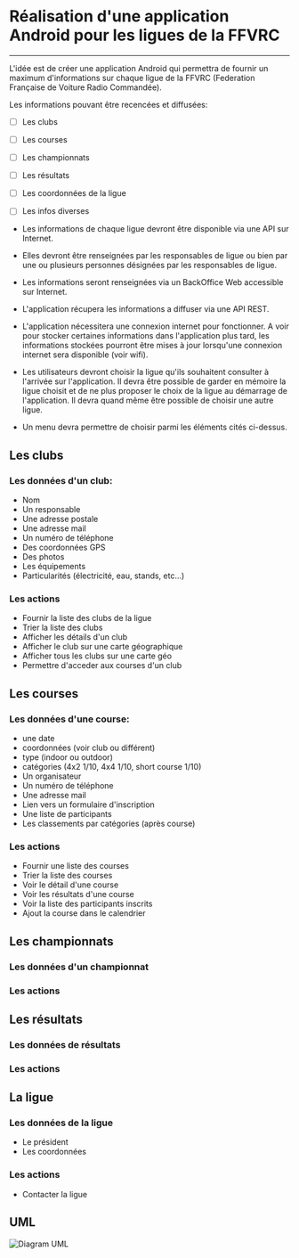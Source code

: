 # Réalisation d'une application Android pour les ligues de la FFVRC
----

L'idée est de créer une application Android qui permettra de fournir un maximum
d'informations sur chaque ligue de la FFVRC (Federation Française de Voiture Radio Commandée).

Les informations pouvant être recencées et diffusées:
- [ ] Les clubs
- [ ] Les courses
- [ ] Les championnats
- [ ] Les résultats
- [ ] Les coordonnées de la ligue
- [ ] Les infos diverses


+ Les informations de chaque ligue devront être disponible via une API sur Internet.
+ Elles devront être renseignées par les responsables de ligue ou bien par une ou plusieurs
personnes désignées par les responsables de ligue.
+ Les informations seront renseignées via un BackOffice Web accessible sur Internet.

+ L'application récupera les informations a diffuser via une API REST.
+ L'application nécessitera une connexion internet pour fonctionner. A voir pour stocker
certaines informations dans l'application plus tard, les informations stockées pourront 
être mises à jour lorsqu'une connexion internet sera disponible (voir wifi).

+ Les utilisateurs devront choisir la ligue qu'ils souhaitent consulter à l'arrivée sur 
l'application. Il devra être possible de garder en mémoire la ligue choisit et de ne plus
proposer le choix de la ligue au démarrage de l'application. Il devra quand même être possible
de choisir une autre ligue.
+ Un menu devra permettre de choisir parmi les éléments cités ci-dessus.

## Les clubs

### Les données d'un club:
* Nom
* Un responsable
* Une adresse postale
* Une adresse mail
* Un numéro de téléphone
* Des coordonnées GPS
* Des photos
* Les équipements
* Particularités (électricité, eau, stands, etc...)

### Les actions
* Fournir la liste des clubs de la ligue
* Trier la liste des clubs
* Afficher les détails d'un club
* Afficher le club sur une carte géographique
* Afficher tous les clubs sur une carte géo
* Permettre d'acceder aux courses d'un club

## Les courses

### Les données d'une course:
* une date
* coordonnées (voir club ou différent)
* type (indoor ou outdoor)
* catégories (4x2 1/10, 4x4 1/10, short course 1/10)
* Un organisateur
* Un numéro de téléphone
* Une adresse mail
* Lien vers un formulaire d'inscription
* Une liste de participants
* Les classements par catégories (après course)

### Les actions
* Fournir une liste des courses
* Trier la liste des courses
* Voir le détail d'une course
* Voir les résultats d'une course
* Voir la liste des participants inscrits
* Ajout la course dans le calendrier

## Les championnats

### Les données d'un championnat

### Les actions

## Les résultats

### Les données de résultats

### Les actions

## La ligue

### Les données de la ligue
* Le président
* Les coordonnées

### Les actions
* Contacter la ligue

## UML
![Diagram UML](http://yuml.me55769782)
